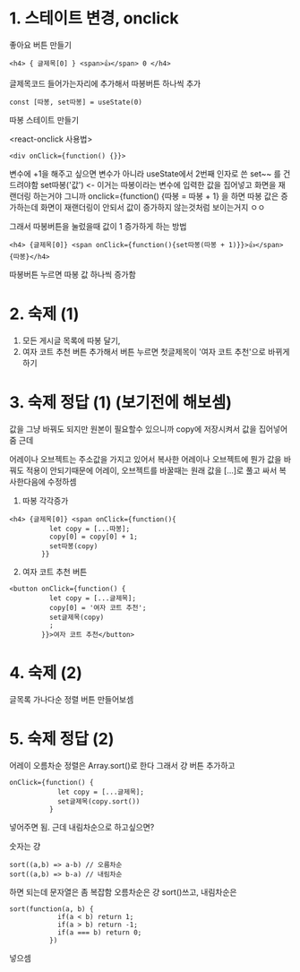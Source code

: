 # 1. 스테이트  변경, onclick
좋아요 버튼 만들기

```
<h4> { 글제목[0] } <span>👍</span> 0 </h4>
```
글제목코드 들어가는자리에 추가해서 따봉버튼 하나씩 추가
```
const [따봉, set따봉] = useState(0)
```
따봉 스테이트 만들기

<react-onclick 사용법>
```
<div onClick={function() {}}>
```

변수에 +1을 해주고 싶으면 변수가 아니라 useState에서 2번째 인자로 쓴 set~~ 를 건드려야함
set따봉('값') <- 이거는 따봉이라는 변수에 입력한 값을 집어넣고 화면을 재랜더링 하는거야
그니까 onclick={function() {따봉 = 따봉 + 1} 을 하면 따봉 값은 증가하는데 화면이 재랜더링이 안되서 값이 증가하지 않는것처럼 보이는거지 ㅇㅇ


그래서 따봉버튼을 눌렀을때 값이 1 증가하게 하는 방법
```
<h4> {글제목[0]} <span onClick={function(){set따봉(따봉 + 1)}}>👍</span>{따봉}</h4>
```
따봉버튼 누르면 따봉 값 하나씩 증가함

# 2. 숙제 (1)
1. 모든 게시글 목록에 따봉 달기,
2. 여자 코트 추천 버튼 추가해서 버튼 누르면 첫글제목이 '여자 코트 추천'으로 바뀌게 하기

# 3. 숙제 정답 (1) (보기전에 해보셈)
값을 그냥 바꿔도 되지만 원본이 필요할수 있으니까 copy에 저장시켜서 값을 집어넣어줌
근데

어레이나 오브젝트는 주소값을 가지고 있어서 복사한 어레이나 오브젝트에 뭔가 값을 바꿔도 적용이 안되기때문에
어레이, 오브젝트를 바꿀때는 원래 값을 
[...]로 풀고 싸서 복사한다음에 수정하셈

1. 따봉 각각증가
```
<h4> {글제목[0]} <span onClick={function(){
          let copy = [...따봉];
          copy[0] = copy[0] + 1;
          set따봉(copy)
        }}
```
2. 여자 코트 추천 버튼
```
<button onClick={function() {
          let copy = [...글제목];
          copy[0] = '여자 코트 추천';
          set글제목(copy)
          ;
        }}>여자 코트 추천</button>
```

# 4. 숙제 (2)
글목록 가나다순 정렬 버튼 만들어보셈

# 5. 숙제 정답 (2)

어레이 오름차순 정렬은 Array.sort()로 한다
그래서 걍 버튼 추가하고
```
onClick={function() {
            let copy = [...글제목];
            set글제목(copy.sort())
          }
```
넣어주면 됨.
근데 내림차순으로 하고싶으면?

숫자는 걍
```
sort((a,b) => a-b) // 오름차순
sort((a,b) => b-a) // 내림차순
```
하면 되는데 문자열은 좀 복잡함
오름차순은 걍 sort()쓰고, 내림차순은
```
sort(function(a, b) {
            if(a < b) return 1;
            if(a > b) return -1;
            if(a === b) return 0;
          })
```
넣으셈
